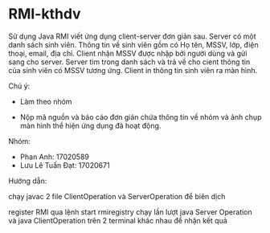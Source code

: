 # RMI-kthdv

Sử dụng Java RMI viết ứng dụng client-server đơn giản sau. Server có một danh sách sinh viên. Thông tin về sinh viên gồm có Họ tên, MSSV, lớp, điện thoại, email, địa chỉ. Client nhận MSSV được nhập bởi người dùng và gửi sang cho server. Server tìm trong danh sách và trả về cho cient thông tin của sinh viên có MSSV tương ứng. Client in thông tin sinh viên ra màn hình.  

Chú ý:

- Làm theo nhóm

- Nộp mã nguồn và báo cáo đơn giản chứa thông tin về nhóm và ảnh chụp màn hình thể hiện ứng dụng đã hoạt động.


Nhóm: 
- Phan Anh: 17020589
- Lưu Lê Tuấn Đạt: 17020671

Hướng dẫn:

chạy javac 2 file ClientOperation và ServerOperation để biên dịch

register RMI qua lệnh start rmiregistry
chạy lần lượt java Server Operation và java ClientOperation trên 2 terminal khác nhau để nhận kết quả
